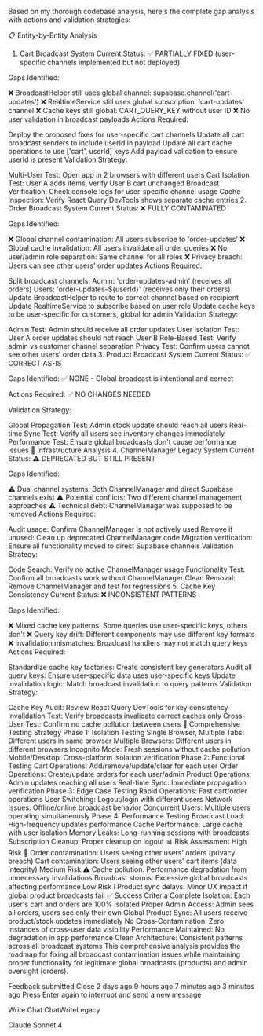 Based on my thorough codebase analysis, here's the complete gap analysis with actions and validation strategies:

📋 Entity-by-Entity Analysis
1. Cart Broadcast System
Current Status: ✅ PARTIALLY FIXED (user-specific channels implemented but not deployed)

Gaps Identified:

❌ BroadcastHelper still uses global channel: supabase.channel('cart-updates')
❌ RealtimeService still uses global subscription: 'cart-updates' channel
❌ Cache keys still global: CART_QUERY_KEY without user ID
❌ No user validation in broadcast payloads
Actions Required:

Deploy the proposed fixes for user-specific cart channels
Update all cart broadcast senders to include userId in payload
Update all cart cache operations to use ['cart', userId] keys
Add payload validation to ensure userId is present
Validation Strategy:

Multi-User Test: Open app in 2 browsers with different users
Cart Isolation Test: User A adds items, verify User B cart unchanged
Broadcast Verification: Check console logs for user-specific channel usage
Cache Inspection: Verify React Query DevTools shows separate cache entries
2. Order Broadcast System
Current Status: ❌ FULLY CONTAMINATED

Gaps Identified:

❌ Global channel contamination: All users subscribe to 'order-updates'
❌ Global cache invalidation: All users invalidate all order queries
❌ No user/admin role separation: Same channel for all roles
❌ Privacy breach: Users can see other users' order updates
Actions Required:

Split broadcast channels:
Admin: 'order-updates-admin' (receives all orders)
Users: 'order-updates-${userId}' (receives only their orders)
Update BroadcastHelper to route to correct channel based on recipient
Update RealtimeService to subscribe based on user role
Update cache keys to be user-specific for customers, global for admin
Validation Strategy:

Admin Test: Admin should receive all order updates
User Isolation Test: User A order updates should not reach User B
Role-Based Test: Verify admin vs customer channel separation
Privacy Test: Confirm users cannot see other users' order data
3. Product Broadcast System
Current Status: ✅ CORRECT AS-IS

Gaps Identified: ✅ NONE - Global broadcast is intentional and correct

Actions Required: ✅ NO CHANGES NEEDED

Validation Strategy:

Global Propagation Test: Admin stock update should reach all users
Real-time Sync Test: Verify all users see inventory changes immediately
Performance Test: Ensure global broadcasts don't cause performance issues
🔧 Infrastructure Analysis
4. ChannelManager Legacy System
Current Status: ⚠️ DEPRECATED BUT STILL PRESENT

Gaps Identified:

⚠️ Dual channel systems: Both ChannelManager and direct Supabase channels exist
⚠️ Potential conflicts: Two different channel management approaches
⚠️ Technical debt: ChannelManager was supposed to be removed
Actions Required:

Audit usage: Confirm ChannelManager is not actively used
Remove if unused: Clean up deprecated ChannelManager code
Migration verification: Ensure all functionality moved to direct Supabase channels
Validation Strategy:

Code Search: Verify no active ChannelManager usage
Functionality Test: Confirm all broadcasts work without ChannelManager
Clean Removal: Remove ChannelManager and test for regressions
5. Cache Key Consistency
Current Status: ❌ INCONSISTENT PATTERNS

Gaps Identified:

❌ Mixed cache key patterns: Some queries use user-specific keys, others don't
❌ Query key drift: Different components may use different key formats
❌ Invalidation mismatches: Broadcast handlers may not match query keys
Actions Required:

Standardize cache key factories: Create consistent key generators
Audit all query keys: Ensure user-specific data uses user-specific keys
Update invalidation logic: Match broadcast invalidation to query patterns
Validation Strategy:

Cache Key Audit: Review React Query DevTools for key consistency
Invalidation Test: Verify broadcasts invalidate correct caches only
Cross-User Test: Confirm no cache pollution between users
🧪 Comprehensive Testing Strategy
Phase 1: Isolation Testing
Single Browser, Multiple Tabs: Different users in same browser
Multiple Browsers: Different users in different browsers
Incognito Mode: Fresh sessions without cache pollution
Mobile/Desktop: Cross-platform isolation verification
Phase 2: Functional Testing
Cart Operations: Add/remove/update/clear for each user
Order Operations: Create/update orders for each user/admin
Product Operations: Admin updates reaching all users
Real-time Sync: Immediate propagation verification
Phase 3: Edge Case Testing
Rapid Operations: Fast cart/order operations
User Switching: Logout/login with different users
Network Issues: Offline/online broadcast behavior
Concurrent Users: Multiple users operating simultaneously
Phase 4: Performance Testing
Broadcast Load: High-frequency updates performance
Cache Performance: Large cache with user isolation
Memory Leaks: Long-running sessions with broadcasts
Subscription Cleanup: Proper cleanup on logout
📊 Risk Assessment
High Risk 🚨
Order contamination: Users seeing other users' orders (privacy breach)
Cart contamination: Users seeing other users' cart items (data integrity)
Medium Risk ⚠️
Cache pollution: Performance degradation from unnecessary invalidations
Broadcast storms: Excessive global broadcasts affecting performance
Low Risk ℹ️
Product sync delays: Minor UX impact if global product broadcasts fail
✅ Success Criteria
Complete Isolation: Each user's cart and orders are 100% isolated
Proper Admin Access: Admin sees all orders, users see only their own
Global Product Sync: All users receive product/stock updates immediately
No Cross-Contamination: Zero instances of cross-user data visibility
Performance Maintained: No degradation in app performance
Clean Architecture: Consistent patterns across all broadcast systems
This comprehensive analysis provides the roadmap for fixing all broadcast contamination issues while maintaining proper functionality for legitimate global broadcasts (products) and admin oversight (orders).

Feedback submitted
Close
2 days ago
9 hours ago
7 minutes ago
3 minutes ago
Press Enter again to interrupt and send a new message



Write
Chat
ChatWriteLegacy

Claude Sonnet 4